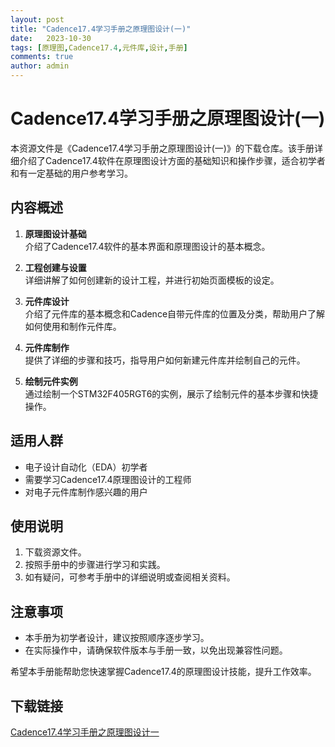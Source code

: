 ```yaml
---
layout: post
title: "Cadence17.4学习手册之原理图设计(一)"
date:   2023-10-30
tags: [原理图,Cadence17.4,元件库,设计,手册]
comments: true
author: admin
---
```

# Cadence17.4学习手册之原理图设计(一)

本资源文件是《Cadence17.4学习手册之原理图设计(一)》的下载仓库。该手册详细介绍了Cadence17.4软件在原理图设计方面的基础知识和操作步骤，适合初学者和有一定基础的用户参考学习。

## 内容概述

1. **原理图设计基础**  
   介绍了Cadence17.4软件的基本界面和原理图设计的基本概念。

2. **工程创建与设置**  
   详细讲解了如何创建新的设计工程，并进行初始页面模板的设定。

3. **元件库设计**  
   介绍了元件库的基本概念和Cadence自带元件库的位置及分类，帮助用户了解如何使用和制作元件库。

4. **元件库制作**  
   提供了详细的步骤和技巧，指导用户如何新建元件库并绘制自己的元件。

5. **绘制元件实例**  
   通过绘制一个STM32F405RGT6的实例，展示了绘制元件的基本步骤和快捷操作。

## 适用人群

- 电子设计自动化（EDA）初学者
- 需要学习Cadence17.4原理图设计的工程师
- 对电子元件库制作感兴趣的用户

## 使用说明

1. 下载资源文件。
2. 按照手册中的步骤进行学习和实践。
3. 如有疑问，可参考手册中的详细说明或查阅相关资料。

## 注意事项

- 本手册为初学者设计，建议按照顺序逐步学习。
- 在实际操作中，请确保软件版本与手册一致，以免出现兼容性问题。

希望本手册能帮助您快速掌握Cadence17.4的原理图设计技能，提升工作效率。

## 下载链接

[Cadence17.4学习手册之原理图设计一](https://pan.quark.cn/s/f32bbb83d19f)